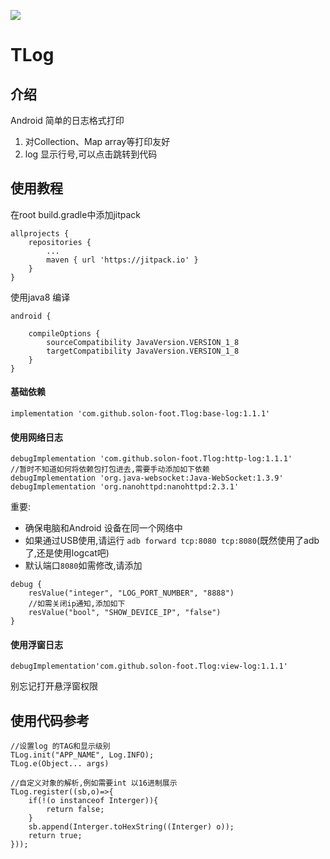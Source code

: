 [![](https://jitpack.io/v/solon-foot/Tlog.svg)](https://jitpack.io/#solon-foot/Tlog)
# TLog

## 介绍
Android 简单的日志格式打印

1. 对Collection、Map array等打印友好
2. log 显示行号,可以点击跳转到代码



## 使用教程

在root build.gradle中添加jitpack
~~~
allprojects {
    repositories {
        ...
        maven { url 'https://jitpack.io' }
    }
}
~~~
使用java8 编译
```
android {
    
    compileOptions {
        sourceCompatibility JavaVersion.VERSION_1_8
        targetCompatibility JavaVersion.VERSION_1_8
    }
}
```

#### 基础依赖
~~~
implementation 'com.github.solon-foot.Tlog:base-log:1.1.1'
~~~
#### 使用网络日志
```
debugImplementation 'com.github.solon-foot.Tlog:http-log:1.1.1'
//暂时不知道如何将依赖包打包进去,需要手动添加如下依赖
debugImplementation 'org.java-websocket:Java-WebSocket:1.3.9'
debugImplementation 'org.nanohttpd:nanohttpd:2.3.1'

```
重要:
* 确保电脑和Android 设备在同一个网络中
* 如果通过USB使用,请运行 `adb forward tcp:8080 tcp:8080`(既然使用了adb了,还是使用logcat吧)
* 默认端口`8080`如需修改,请添加
```
debug {
    resValue("integer", "LOG_PORT_NUMBER", "8888")
    //如需关闭ip通知,添加如下
    resValue("bool", "SHOW_DEVICE_IP", "false")
}
```
#### 使用浮窗日志
```
debugImplementation'com.github.solon-foot.Tlog:view-log:1.1.1'
```
别忘记打开悬浮窗权限

## 使用代码参考
~~~
//设置log 的TAG和显示级别
TLog.init("APP_NAME", Log.INFO);
TLog.e(Object... args)

//自定义对象的解析,例如需要int 以16进制展示
TLog.register((sb,o)=>{
    if(!(o instanceof Interger)){
        return false;
    }
    sb.append(Interger.toHexString((Interger) o));
    return true;
}));
~~~

